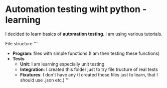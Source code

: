 # Automation testing wiht python - learning
I decided to learn basics of **automation testing**. I am using various tutorials.

File structure
'''
- **Program**: files with simple functions (I am then testing these functions)
- **Tests**
  - **Unit**: I am learning especially unit testing
  - **Integration**: I created this folder just to try file tructure of real tests
   - **Fixutures**: I don't have any (I created these files just to learn, that I should use .json etc.)
'''
